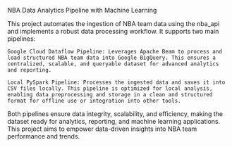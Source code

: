 NBA Data Analytics Pipeline with Machine Learning

This project automates the ingestion of NBA team data using the nba_api and implements a robust data processing workflow. It supports two main pipelines:

    Google Cloud Dataflow Pipeline: Leverages Apache Beam to process and load structured NBA team data into Google BigQuery. This ensures a centralized, scalable, and queryable dataset for advanced analytics and reporting.

    Local PySpark Pipeline: Processes the ingested data and saves it into CSV files locally. This pipeline is optimized for local analysis, enabling data preprocessing and storage in a clean and structured format for offline use or integration into other tools.

Both pipelines ensure data integrity, scalability, and efficiency, making the dataset ready for analytics, reporting, and machine learning applications. This project aims to empower data-driven insights into NBA team performance and trends.
